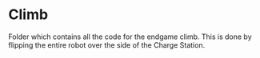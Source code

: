 # Climb


Folder which contains all the code for the endgame climb. This is done by flipping the entire robot over the side of the Charge Station.